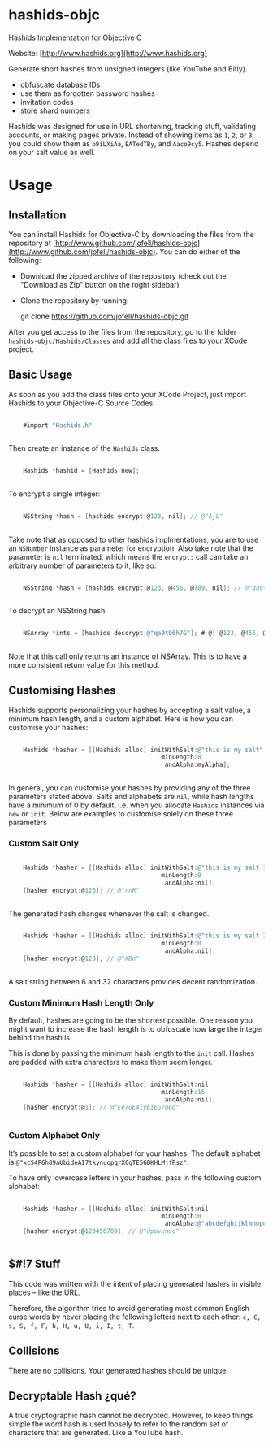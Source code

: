hashids-objc
============

Hashids Implementation for Objective C

Website: [http://www.hashids.org](http://www.hashids.org)

Generate short hashes from unsigned integers (like YouTube and Bitly).

* obfuscate database IDs
* use them as forgotten password hashes
* invitation codes
* store shard numbers

Hashids was designed for use in URL shortening, tracking stuff, validating accounts, or making pages private. Instead of showing items as `1`, `2`, or `3`, you could show them as `b9iLXiAa`, `EATedTBy`, and `Aaco9cy5`. Hashes depend on your salt value as well.


Usage
=====

Installation
------------

You can install Hashids for Objective-C by downloading the files from the repository at [http://www.github.com/jofell/hashids-objc](http://www.github.com/jofell/hashids-objc). You can do either of the following:

* Download the zipped archive of the repository (check out the "Download as Zip" button on the roght sidebar)
* Clone the repository by running:

    git clone https://github.com/jofell/hashids-objc.git

After you get access to the files from the repository, go to the folder `hashids-objc/Hashids/Classes` and add all the class files to your XCode project.

Basic Usage
-----------

As soon as you add the class files onto your XCode Project, just import Hashids to your Objective-C Source Codes.

```objectivec
    
    #import "Hashids.h"
    
```

Then create an instance of the `Hashids` class.

```objectivec
    
    Hashids *hashid = [Hashids new];
    
```

To encrypt a single integer:

```objectivec
    
    NSString *hash = [hashids encrypt:@123, nil]; // @"AjL"
    
```

Take note that as opposed to other hashids implmentations, you are to use an `NSNumber` instance as parameter for encryption. Also take note that the parameter is `nil` terminated, which means the `encrypt:` call can take an arbitrary number of parameters to it, like so:

```objectivec
    
    NSString *hash = [hashids encrypt:@123, @456, @789, nil]; // @"qa9t96h7G"
    
```

To decrypt an NSString hash:

```objectivec
    
    NSArray *ints = [hashids descrypt:@"qa9t96h7G"]; # @[ @123, @456, @789 ]
    
```

Note that this call only returns an instance of NSArray. This is to have a more consistent return value for this method.


Customising Hashes
------------------

Hashids supports personalizing your hashes by accepting a salt value, a minimum hash length, and a custom alphabet. Here is how you can customise your hashes:

```objectivec
    
    Hashids *hasher = [[Hashids alloc] initWithSalt:@"this is my salt"
                                          minLength:8
                                           andAlpha:myAlpha];
                                           
```                                     

In general, you can customise your hashes by providing any of the three parameters stated above. Salts and alphabets are `nil`, while hash lengths have a minimum of 0 by default, i.e. when you allocate `Hashids` instances via `new` or `init`. Below are examples to customise solely on these three parameters

### Custom Salt Only ###

```objectivec
    
    Hashids *hasher = [[Hashids alloc] initWithSalt:@"this is my salt 1"
                                          minLength:0
                                           andAlpha:nil];
    [hasher encrypt:@123]; // @"rnR"
                                         
```

The generated hash changes whenever the salt is changed.

```objectivec
    
    Hashids *hasher = [[Hashids alloc] initWithSalt:@"this is my salt 2"
                                          minLength:0
                                           andAlpha:nil];
    [hasher encrypt:@123]; // @"XBn"
                                     
```

A salt string between 6 and 32 characters provides decent randomization.

### Custom Minimum Hash Length Only ###

By default, hashes are going to be the shortest possible. One reason you might want to increase the hash length is to obfuscate how large the integer behind the hash is.

This is done by passing the minimum hash length to the `init` call. Hashes are padded with extra characters to make them seem longer.

```objectivec
    
    Hashids *hasher = [[Hashids alloc] initWithSalt:nil
                                          minLength:16
                                           andAlpha:nil];
    [hasher encrypt:@1]; // @"Ee7uE4iyEiEG7ued"
                                            
```

### Custom Alphabet Only ###

It’s possible to set a custom alphabet for your hashes. The default alphabet is `@"xcS4F6h89aUbideAI7tkynuopqrXCgTE5GBKHLMjfRsz"`.

To have only lowercase letters in your hashes, pass in the following custom alphabet:

```objectivec
    
    Hashids *hasher = [[Hashids alloc] initWithSalt:nil
                                          minLength:0
                                           andAlpha:@"abcdefghijklmnopqrstuvwxyz"];
    [hasher encrypt:@123456789]; // @"dpovunuo" 
     
```

$#!7 Stuff
----------

This code was written with the intent of placing generated hashes in visible places – like the URL.

Therefore, the algorithm tries to avoid generating most common English curse words by never placing the following letters next to each other: `c, C, s, S, f, F, h, H, u, U, i, I, t, T`.


Collisions
----------

There are no collisions. Your generated hashes should be unique.

Decryptable Hash ¿qué?
----------------------

A true cryptographic hash cannot be decrypted. However, to keep things simple the word hash is used loosely to refer to the random set of characters that are generated. Like a YouTube hash.